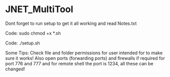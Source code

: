 # JNET_MultiTool

Dont forget to run setup to get it all working and read Notes.txt

Code:
    sudo chmod +x *.sh



Code:
    ./setup.sh


Some Tips:
Check file and folder permissions for user intended for to make sure it works!
Also open ports (forwarding ports) and firewalls if required for port 776 and 777
and for remote shell the port is 1234, all these can be changed!
